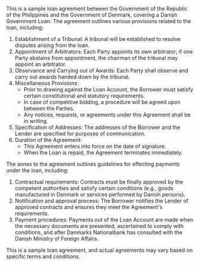 This is a sample loan agreement between the Government of the Republic of the Philippines and the Government of Denmark, covering a Danish Government Loan. The agreement outlines various provisions related to the loan, including:

1. Establishment of a Tribunal: A tribunal will be established to resolve disputes arising from the loan.
2. Appointment of Arbitrators: Each Party appoints its own arbitrator; if one Party abstains from appointment, the chairman of the tribunal may appoint an arbitrator.
3. Observance and Carrying out of Awards: Each Party shall observe and carry out awards handed down by the tribunal.
4. Miscellaneous Provisions:
	* Prior to drawing against the Loan Account, the Borrower must satisfy certain constitutional and statutory requirements.
	* In case of competitive bidding, a procedure will be agreed upon between the Parties.
	* Any notices, requests, or agreements under this Agreement shall be in writing.
5. Specification of Addresses: The addresses of the Borrower and the Lender are specified for purposes of communication.
6. Duration of the Agreement:
	* This Agreement enters into force on the date of signature.
	* When the Loan is repaid, the Agreement terminates immediately.

The annex to the agreement outlines guidelines for effecting payments under the loan, including:

1. Contractual requirements: Contracts must be finally approved by the competent authorities and satisfy certain conditions (e.g., goods manufactured in Denmark or services performed by Danish persons).
2. Notification and approval process: The Borrower notifies the Lender of approved contracts and ensures they meet the Agreement's requirements.
3. Payment procedures: Payments out of the Loan Account are made when the necessary documents are presented, ascertained to comply with conditions, and after Danmarks Nationalbank has consulted with the Danish Ministry of Foreign Affairs.

This is a sample loan agreement, and actual agreements may vary based on specific terms and conditions.